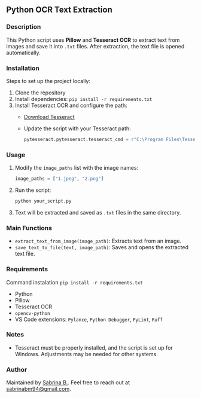 ## Python OCR Text Extraction

### Description

This Python script uses **Pillow** and **Tesseract OCR** to extract text from images and save it into `.txt` files. After extraction, the text file is opened automatically.

### Installation

Steps to set up the project locally:

1. Clone the repository
2. Install dependencies: `pip install -r requirements.txt`
3. Install Tesseract OCR and configure the path:
   - [Download Tesseract](https://sourceforge.net/projects/tesseract-ocr-alt/files/)
   - Update the script with your Tesseract path:

     ```python
     pytesseract.pytesseract.tesseract_cmd = r"C:\Program Files\Tesseract-OCR\tesseract.exe"
     ```

### Usage

1. Modify the `image_paths` list with the image names:

   ```python
   image_paths = ["1.jpeg", "2.png"]
   ```

2. Run the script:

   ```bash
   python your_script.py
   ```

3. Text will be extracted and saved as `.txt` files in the same directory.

### Main Functions

- `extract_text_from_image(image_path)`: Extracts text from an image.
- `save_text_to_file(text, image_path)`: Saves and opens the extracted text file.

### Requirements

Command instalation `pip install -r requirements.txt`

- Python
- Pillow
- Tesseract OCR
- `opencv-python`
- VS Code extensions: `Pylance`, `Python Debugger`, `PyLint`, `Ruff`

### Notes

- Tesseract must be properly installed, and the script is set up for Windows. Adjustments may be needed for other systems.

### Author

Maintained by [Sabrina B.](https://github.com/sabrinabm94/about/blob/main/README.md).
Feel free to reach out at <sabrinabm94@gmail.com>.
